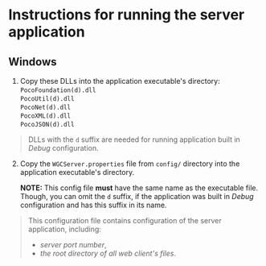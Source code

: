 # Instructions for running the server application

## Windows

1. Copy these DLLs into the application executable's directory:  
      `PocoFoundation(d).dll`  
      `PocoUtil(d).dll`  
      `PocoNet(d).dll`  
      `PocoXML(d).dll`  
      `PocoJSON(d).dll`  
> DLLs with the `d` suffix are needed for running application built in _Debug_ configuration.
      
2. Copy the `WGCServer.properties` file from `config/` directory into the application executable's directory.  

      __NOTE:__ This config file __must__ have the same name as the executable file. Though, you can omit the `d` suffix, if the application          was built in _Debug_ configuration and has this suffix in its name.

> This configuration file contains configuration of the server application, including:
> * _server port number_,
> * _the root directory of all web client's files_.
